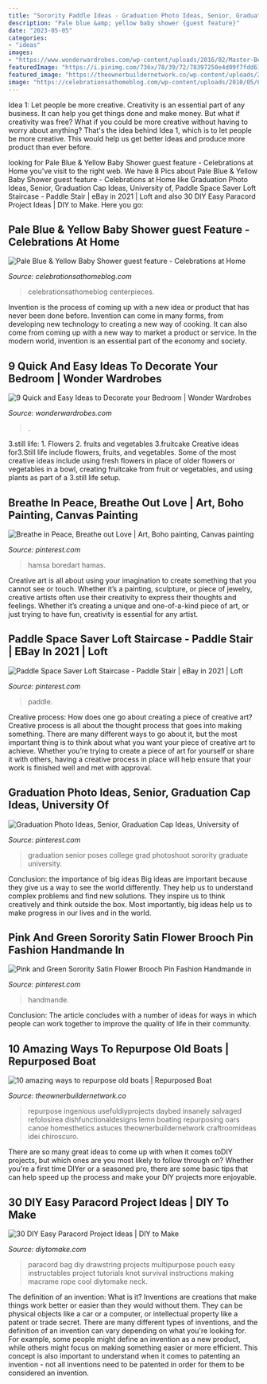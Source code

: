 ```yaml
---
title: "Sorority Paddle Ideas - Graduation Photo Ideas, Senior, Graduation Cap Ideas, University Of"
description: "Pale blue &amp; yellow baby shower {guest feature}"
date: "2023-05-05"
categories:
- "ideas"
images:
- "https://www.wonderwardrobes.com/wp-content/uploads/2016/02/Master-Bedroom-Rug-Pattern-Nightstand.jpg"
featuredImage: "https://i.pinimg.com/736x/78/39/72/78397250e4d09f7fdd616a1cb10152f2.jpg"
featured_image: "https://theownerbuildernetwork.co/wp-content/uploads/2016/07/Repurpose-Old-Boats-05.jpg"
image: "https://celebrationsathomeblog.com/wp-content/uploads/2010/05/61.jpg"
---
```



Idea 1: Let people be more creative.
Creativity is an essential part of any business. It can help you get things done and make money. But what if creativity was free? What if you could be more creative without having to worry about anything? That's the idea behind Idea 1, which is to let people be more creative. This would help us get better ideas and produce more product than ever before.

	

		
looking for Pale Blue &amp; Yellow Baby Shower guest feature - Celebrations at Home you've visit to the right web. We have 8 Pics about Pale Blue &amp; Yellow Baby Shower guest feature - Celebrations at Home like Graduation Photo Ideas, Senior, Graduation Cap Ideas, University of, Paddle Space Saver Loft Staircase - Paddle Stair | eBay in 2021 | Loft and also 30 DIY Easy Paracord Project Ideas | DIY to Make. Here you go:
		
    
## Pale Blue &amp; Yellow Baby Shower guest Feature - Celebrations At Home

<img loading=lazy src="https://celebrationsathomeblog.com/wp-content/uploads/2010/05/61.jpg" onerror="this.onerror=null;this.src='https://tse3.mm.bing.net/th?id=OIP.G-yuqDQceR--GKI5qTuAxQHaKg&amp;pid=15.1';" alt="Pale Blue &amp; Yellow Baby Shower guest feature - Celebrations at Home">

_Source: celebrationsathomeblog.com_

>celebrationsathomeblog centerpieces. 

	

Invention is the process of coming up with a new idea or product that has never been done before. Invention can come in many forms, from developing new technology to creating a new way of cooking. It can also come from coming up with a new way to market a product or service. In the modern world, invention is an essential part of the economy and society.

    
## 9 Quick And Easy Ideas To Decorate Your Bedroom | Wonder Wardrobes

<img loading=lazy src="https://www.wonderwardrobes.com/wp-content/uploads/2016/02/Master-Bedroom-Rug-Pattern-Nightstand.jpg" onerror="this.onerror=null;this.src='https://tse3.mm.bing.net/th?id=OIP.Jt6t79mHs-k0VmOC114YeAHaKn&amp;pid=15.1';" alt="9 Quick and Easy Ideas to Decorate your Bedroom | Wonder Wardrobes">

_Source: wonderwardrobes.com_

>. 

	

3.still life: 1. Flowers 2. fruits and vegetables 3.fruitcake
Creative ideas for3.Still life include flowers, fruits, and vegetables. Some of the most creative ideas include using fresh flowers in place of older flowers or vegetables in a bowl, creating fruitcake from fruit or vegetables, and using plants as part of a 3.still life setup.

    
## Breathe In Peace, Breathe Out Love | Art, Boho Painting, Canvas Painting

<img loading=lazy src="https://i.pinimg.com/736x/d6/8a/94/d68a94b4562639bdd6a468390bf0a7af--breathe-in-canvas-paintings.jpg" onerror="this.onerror=null;this.src='https://tse1.mm.bing.net/th?id=OIP.keWbRXD0MylbjkbR0ogO8AHaJ4&amp;pid=15.1';" alt="Breathe in Peace, Breathe out Love | Art, Boho painting, Canvas painting">

_Source: pinterest.com_

>hamsa boredart hamas. 

	

Creative art is all about using your imagination to create something that you cannot see or touch. Whether it’s a painting, sculpture, or piece of jewelry, creative artists often use their creativity to express their thoughts and feelings. Whether it’s creating a unique and one-of-a-kind piece of art, or just trying to have fun, creativity is essential for any artist.

    
## Paddle Space Saver Loft Staircase - Paddle Stair | EBay In 2021 | Loft

<img loading=lazy src="https://i.pinimg.com/736x/7c/b4/05/7cb40570cf4a52fc6942b1624e3c2e3b.jpg" onerror="this.onerror=null;this.src='https://tse3.mm.bing.net/th?id=OIP.IXQ5nz9kf1qFmmk74H5zQgHaNK&amp;pid=15.1';" alt="Paddle Space Saver Loft Staircase - Paddle Stair | eBay in 2021 | Loft">

_Source: pinterest.com_

>paddle. 

	

Creative process: How does one go about creating a piece of creative art?
Creative process is all about the thought process that goes into making something. There are many different ways to go about it, but the most important thing is to think about what you want your piece of creative art to achieve. Whether you’re trying to create a piece of art for yourself or share it with others, having a creative process in place will help ensure that your work is finished well and met with approval.

    
## Graduation Photo Ideas, Senior, Graduation Cap Ideas, University Of

<img loading=lazy src="https://i.pinimg.com/736x/58/06/7b/58067b3fa50f5db1da631071cd7e768a.jpg" onerror="this.onerror=null;this.src='https://tse2.mm.bing.net/th?id=OIP.q4ijw3-MqT98osN2KmiK4gHaQD&amp;pid=15.1';" alt="Graduation Photo Ideas, Senior, Graduation Cap Ideas, University of">

_Source: pinterest.com_

>graduation senior poses college grad photoshoot sorority graduate university. 

	

Conclusion: the importance of big ideas
Big ideas are important because they give us a way to see the world differently. They help us to understand complex problems and find new solutions. They inspire us to think creatively and think outside the box. Most importantly, big ideas help us to make progress in our lives and in the world.

    
## Pink And Green Sorority Satin Flower Brooch Pin Fashion Handmande In

<img loading=lazy src="https://i.pinimg.com/736x/78/39/72/78397250e4d09f7fdd616a1cb10152f2.jpg" onerror="this.onerror=null;this.src='https://tse3.mm.bing.net/th?id=OIP.EgcCc6m4bs4mtKwNkuOD2QHaJ4&amp;pid=15.1';" alt="Pink and Green Sorority Satin Flower Brooch Pin Fashion Handmande in">

_Source: pinterest.com_

>handmande. 

	

Conclusion:
The article concludes with a number of ideas for ways in which people can work together to improve the quality of life in their community.

    
## 10 Amazing Ways To Repurpose Old Boats | Repurposed Boat

<img loading=lazy src="https://theownerbuildernetwork.co/wp-content/uploads/2016/07/Repurpose-Old-Boats-05.jpg" onerror="this.onerror=null;this.src='https://tse2.mm.bing.net/th?id=OIP.4c0ZcqSZ9kSc4KtOsP2WywHaKX&amp;pid=15.1';" alt="10 amazing ways to repurpose old boats | Repurposed Boat">

_Source: theownerbuildernetwork.co_

>repurpose ingenious usefuldiyprojects daybed insanely salvaged refolosirea dishfunctionaldesigns lemn boating repurposing oars canoe homesthetics astuces theownerbuildernetwork craftroomideas idei chiroscuro. 

	

There are so many great ideas to come up with when it comes toDIY projects, but which ones are you most likely to follow through on? Whether you're a first time DIYer or a seasoned pro, there are some basic tips that can help speed up the process and make your DIY projects more enjoyable.

    
## 30 DIY Easy Paracord Project Ideas | DIY To Make

<img loading=lazy src="http://www.diytomake.com/wp-content/uploads/2016/09/paracord-multipurpose-bag.jpg" onerror="this.onerror=null;this.src='https://tse2.mm.bing.net/th?id=OIP.Hji8mEOaY9ao2OHaqi_zgQHaJ4&amp;pid=15.1';" alt="30 DIY Easy Paracord Project Ideas | DIY to Make">

_Source: diytomake.com_

>paracord bag diy drawstring projects multipurpose pouch easy instructables project tutorials knot survival instructions making macrame rope cool diytomake neck. 

	

The definition of an invention: What is it?
Inventions are creations that make things work better or easier than they would without them. They can be physical objects like a car or a computer, or intellectual property like a patent or trade secret. There are many different types of inventions, and the definition of an invention can vary depending on what you're looking for. For example, some people might define an invention as a new product, while others might focus on making something easier or more efficient. This concept is also important to understand when it comes to patenting an invention - not all inventions need to be patented in order for them to be considered an invention.

